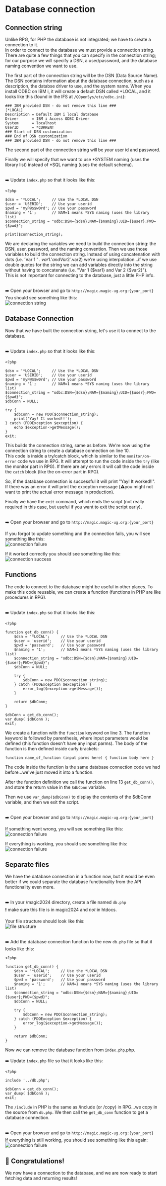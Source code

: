 # Database connection

## Connection string
Unlike RPG, for PHP the database is not integrated; we have to create a connection to it.  
In order to connect to the database we must provide a connection string.  
There are quite a few things that you can specify in the connection string; for our purpose we will specify a DSN, a user/password, and the database naming convention we want to use. 

The first part of the connection string will be the DSN (Data Source Name).  The DSN contains information about the database connection, such as a description, the databse driver to use, and the system name.  When you install ODBC on IBM i, it will create a default DSN called *LOCAL, and it looks like this (found in the IFS at `/QOpenSys/etc/odbc.ini`):  
```
### IBM provided DSN - do not remove this line ###
[*LOCAL]
Description = Default IBM i local database
Driver      = IBM i Access ODBC Driver
System      = localhost
UserID      = *CURRENT
### Start of DSN customization
### End of DSN customization
### IBM provided DSN - do not remove this line ###
```

The second part of the connection string will be *your* user id and password.  

Finally we will specify that we want to use *SYSTEM naming (uses the library list) instead of *SQL naming (uses the default schema).  



<br>➡️ Update `index.php` so that it looks like this: 
```
<?php

$dsn = '*LOCAL';     // Use the *LOCAL DSN
$user = 'USERID';    // Use your userid
$pwd = 'myP@$$w0rd'; // Use your password
$naming = '1';       // NAM=1 means *SYS naming (uses the library list)
$connection_string = "odbc:DSN={$dsn};NAM={$naming};UID={$user};PWD={$pwd}";

print($connection_string);
```
We are declaring the variables we need to build the connection string: the DSN, user, password, and the naming convention.  Then we use those variables to build the connection string.  Instead of using concatenation with dots (i.e. 'Var 1 ' . $var1 . ' and Var 2 ' .$var2) we're using interpolation...if we use double quotes for the string we can add variables directly into the string without having to concatenate (i.e. "Var 1 {$var1} and Var 2 {$var2}").   
This is not important for connecting to the database, just a little PHP info.


<br>➡️ Open your browser and go to `http://magic.magic-ug.org:{your_port}`   
You should see something like this:  
![connection string](images/conn_string.PNG)  



## Database Connection
Now that we have built the connection string, let's use it to connect to the database.  

<br>➡️ Update `index.php` so that it looks like this: 
```
<?php

$dsn = '*LOCAL';     // Use the *LOCAL DSN
$user = 'USERID';    // Use your userid
$pwd = 'myP@$$w0rd'; // Use your password
$naming = '1';       // NAM=1 means *SYS naming (uses the library list)
$connection_string = "odbc:DSN={$dsn};NAM={$naming};UID={$user};PWD={$pwd}";
$dbConn = NULL;

try {
    $dbConn = new PDO($connection_string);
    print('Yay! It worked!!');
} catch (PDOException $exception) {
    echo $exception->getMessage();
} 
exit;
 ```
 This builds the connection string, same as before.  We're now using the connection string to create a database connection on line 10.  
 This code is inside a try/catch block, which is similar to the `monitor/on-error` code we use in RPG.  It will attempt to run the code inside the `try` (like the monitor part in RPG).  If there are any errors it will call the code inside the `catch` block (like the on-error part in RPG).   

 So, if the database connection is successful it will print "Yay! It worked!!".  
 If there was an error it will print the exception message (⚠️you might not want to print the actual error message in production).

Finally we have the `exit` command, which ends the script (not really required in this case, but useful if you want to exit the script early).  
 
<br>➡️ Open your browser and go to `http://magic.magic-ug.org:{your_port}`  

If you forgot to update something and the connection fails, you will see something like this:  
![connection failure](images/fail.PNG)   


If it worked correctly you should see something like this:   
![connection success](images/success.PNG)  


## Functions
The code to connect to the database might be useful in other places.  To make this code reusable, we can create a function (functions in PHP are like procedures in RPG).  


<br>➡️ Update `index.php` so that it looks like this: 
```
<?php

function get_db_conn() {
    $dsn = '*LOCAL';     // Use the *LOCAL DSN
    $user = 'userid';    // Use your userid
    $pwd = 'password';   // Use your password
    $naming = '1';       // NAM=1 means *SYS naming (uses the library list)
    $connection_string = "odbc:DSN={$dsn};NAM={$naming};UID={$user};PWD={$pwd}";
    $dbConn = NULL;
    
    try {
        $dbConn = new PDO($connection_string);
    } catch (PDOException $exception) {
        error_log($exception->getMessage());
    } 

    return $dbConn;
}

$dbConn = get_db_conn();
var_dump( $dbConn );
exit;
```

We create a function with the `function` keyword on line 3.  The function keyword is followed by parenthesis, where input parameters would be defined (this function doesn't have any input parms).  The body of the function is then defined inside curly brackets:  
```
function name_of_function (input parms here) { function body here }
```  

The code inside the function is the same database connection code we had before...we've just moved it into a function.  

After the function definition we call the function on line 13 `get_db_conn()`, and store the return value in the `$dbConn` variable.  

Then we use `var_dump($dbConn)` to display the contents of the $dbConn variable, and then we exit the script.  


<br>➡️ Open your browser and go to `http://magic.magic-ug.org:{your_port}`  


If something went wrong, you will see something like this:  
![connection failure](images/null.PNG)   

If everything is working, you should see something like this:   
![connection failure](images/dbconn.PNG)   


## Separate files  
We have the database connection in a function now, but it would be even better if we could separate the database functionality from the API functionality even more.  


<br>➡️ In your /magic2024 directory, create a file named `db.php`  
❗ make sure this file is in magic2024 and *not* in htdocs.  


Your file structure should look like this:   
![file structure](images/files.PNG)  

<br>➡️ Add the database connection function to the new `db.php` file so that it looks like this: 
```
<?php

function get_db_conn() {
    $dsn = '*LOCAL';     // Use the *LOCAL DSN
    $user = 'userid';    // Use your userid
    $pwd = 'password';   // Use your password
    $naming = '1';       // NAM=1 means *SYS naming (uses the library list)
    $connection_string = "odbc:DSN={$dsn};NAM={$naming};UID={$user};PWD={$pwd}";
    $dbConn = NULL;
    
    try {
        $dbConn = new PDO($connection_string);
    } catch (PDOException $exception) {
        error_log($exception->getMessage());
    } 

    return $dbConn;
}
```

Now we can remove the database function from `index.php`.php.    
<br>➡️ Update `index.php` file so that it looks like this: 
```
<?php

include '../db.php';

$dbConn = get_db_conn();
var_dump( $dbConn );
exit;
```  
The `/include` in PHP is the same as /include (or /copy) in RPG...we copy in the source from `db.php`.  We then call the `get_db_conn` function to get a database connection.  


<br>➡️ Open your browser and go to `http://magic.magic-ug.org:{your_port}`  
If everything is still working, you should see something like this again:   
![connection failure](images/dbconn.PNG)   


## 🚀 Congratulations!
We now have a connection to the database, and we are now ready to start fetching data and returning results!